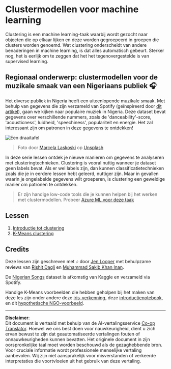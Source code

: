 <!--
CO_OP_TRANSLATOR_METADATA:
{
  "original_hash": "b28a3a4911584062772c537b653ebbc7",
  "translation_date": "2025-09-05T19:10:02+00:00",
  "source_file": "5-Clustering/README.md",
  "language_code": "nl"
}
-->
# Clustermodellen voor machine learning

Clustering is een machine learning-taak waarbij wordt gezocht naar objecten die op elkaar lijken en deze worden gegroepeerd in groepen die clusters worden genoemd. Wat clustering onderscheidt van andere benaderingen in machine learning, is dat alles automatisch gebeurt. Sterker nog, het is eerlijk om te zeggen dat het het tegenovergestelde is van supervised learning.

## Regionaal onderwerp: clustermodellen voor de muzikale smaak van een Nigeriaans publiek 🎧

Het diverse publiek in Nigeria heeft een uiteenlopende muzikale smaak. Met behulp van gegevens die zijn verzameld van Spotify (geïnspireerd door [dit artikel](https://towardsdatascience.com/country-wise-visual-analysis-of-music-taste-using-spotify-api-seaborn-in-python-77f5b749b421)), gaan we kijken naar populaire muziek in Nigeria. Deze dataset bevat gegevens over verschillende nummers, zoals de 'danceability'-score, 'acousticness', luidheid, 'speechiness', populariteit en energie. Het zal interessant zijn om patronen in deze gegevens te ontdekken!

![Een draaitafel](../../../5-Clustering/images/turntable.jpg)

> Foto door <a href="https://unsplash.com/@marcelalaskoski?utm_source=unsplash&utm_medium=referral&utm_content=creditCopyText">Marcela Laskoski</a> op <a href="https://unsplash.com/s/photos/nigerian-music?utm_source=unsplash&utm_medium=referral&utm_content=creditCopyText">Unsplash</a>
  
In deze serie lessen ontdek je nieuwe manieren om gegevens te analyseren met clusteringtechnieken. Clustering is vooral nuttig wanneer je dataset geen labels bevat. Als er wel labels zijn, dan kunnen classificatietechnieken zoals die je in eerdere lessen hebt geleerd, nuttiger zijn. Maar in gevallen waarin je ongelabelde gegevens wilt groeperen, is clustering een geweldige manier om patronen te ontdekken.

> Er zijn handige low-code tools die je kunnen helpen bij het werken met clustermodellen. Probeer [Azure ML voor deze taak](https://docs.microsoft.com/learn/modules/create-clustering-model-azure-machine-learning-designer/?WT.mc_id=academic-77952-leestott)

## Lessen

1. [Introductie tot clustering](1-Visualize/README.md)
2. [K-Means clustering](2-K-Means/README.md)

## Credits

Deze lessen zijn geschreven met 🎶 door [Jen Looper](https://www.twitter.com/jenlooper) met behulpzame reviews van [Rishit Dagli](https://rishit_dagli) en [Muhammad Sakib Khan Inan](https://twitter.com/Sakibinan).

De [Nigerian Songs](https://www.kaggle.com/sootersaalu/nigerian-songs-spotify) dataset is afkomstig van Kaggle en verzameld via Spotify.

Handige K-Means voorbeelden die hebben geholpen bij het maken van deze les zijn onder andere deze [iris-verkenning](https://www.kaggle.com/bburns/iris-exploration-pca-k-means-and-gmm-clustering), deze [introductienotebook](https://www.kaggle.com/prashant111/k-means-clustering-with-python), en dit [hypothetische NGO-voorbeeld](https://www.kaggle.com/ankandash/pca-k-means-clustering-hierarchical-clustering).

---

**Disclaimer**:  
Dit document is vertaald met behulp van de AI-vertalingsservice [Co-op Translator](https://github.com/Azure/co-op-translator). Hoewel we ons best doen voor nauwkeurigheid, dient u zich ervan bewust te zijn dat geautomatiseerde vertalingen fouten of onnauwkeurigheden kunnen bevatten. Het originele document in zijn oorspronkelijke taal moet worden beschouwd als de gezaghebbende bron. Voor cruciale informatie wordt professionele menselijke vertaling aanbevolen. Wij zijn niet aansprakelijk voor misverstanden of verkeerde interpretaties die voortvloeien uit het gebruik van deze vertaling.